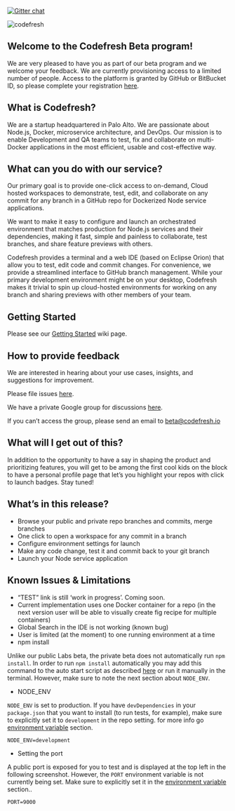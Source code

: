 [![Gitter chat](https://badges.gitter.im/codefresh-io/beta.png)](https://gitter.im/codefresh-io/beta "Gitter chat")

![codefresh](https://dl.dropboxusercontent.com/u/7079908/public_images/codefresh_logo_web.png)

## Welcome to the Codefresh Beta program!

We are very pleased to have you as part of our beta program and we welcome your feedback. We are currently provisioning access to a limited number of people. Access to the platform is granted by GitHub or BitBucket ID, so please complete your registration [here](http://goo.gl/forms/8a5OkR3Ye0).

## What is Codefresh?

We are a startup headquartered in Palo Alto. We are passionate about Node.js, Docker, microservice architecture, and DevOps. Our mission is to enable Development and QA teams to test, fix and collaborate on multi-Docker applications in the most efficient, usable and cost-effective way.

## What can you do with our service?

Our primary goal is to provide one-click access to on-demand, Cloud hosted workspaces to demonstrate, test, edit, and collaborate on any commit for any branch in a GitHub repo for Dockerized Node service applications.

We want to make it easy to configure and launch an orchestrated environment that matches production for Node.js services and their dependencies, making it fast, simple and painless to collaborate, test branches, and share feature previews with others.

Codefresh provides a terminal and a web IDE (based on Eclipse Orion) that allow you to test, edit code and commit changes. For convenience, we provide a streamlined interface to GitHub branch management. While your primary development environment might be on your desktop, Codefresh makes it trivial to spin up cloud-hosted environments for working on any branch and sharing previews with other members of your team.

## Getting Started

Please see our [Getting Started](https://github.com/codefresh-io/beta/wiki/Getting-Started) wiki page.

## How to provide feedback

We are interested in hearing about your use cases, insights, and suggestions for improvement.

Please file issues [here](https://github.com/codefresh-io/beta/issues).

We have a private Google group for discussions [here](https://groups.google.com/forum/#!forum/codefresh-private-beta).

If you can’t access the group, please send an email to beta@codefresh.io

## What will I get out of this?

In addition to the opportunity to have a say in shaping the product and prioritizing features, you will get to be among the first cool kids on the block to have a personal profile page that let’s you highlight your repos with click to launch badges. Stay tuned!

## What’s in this release?

 * Browse your public and private repo branches and commits, merge branches
 * One click to open a workspace for any commit in a branch
 * Configure environment settings for launch
 * Make any code change, test it and commit back to your git branch
 * Launch your Node service application

## Known Issues & Limitations

 * “TEST” link is still ‘work in progress’. Coming soon. 
 * Current implementation uses one Docker container for a repo (in the next version user will be able to visually create fig recipe for multiple containers) 
 * Global Search in the IDE is not working (known bug)
 * User is limited (at the moment) to one running environment at a time
 * npm install

Unlike our public Labs beta, the private beta does not automatically run `npm install`. In order to run `npm install` automatically you may add this command to the auto start script as described [here](https://github.com/codefresh-io/beta/wiki/Getting-Started#setting-up-auto-start-script) or run it manually in the terminal. However, make sure to note the next section about `NODE_ENV`.

 * NODE_ENV

`NODE_ENV` is set to production. If you have `devDependencies` in your `package.json` that you want to install (to run tests, for example), make sure to explicitly set it to `development` in the repo setting. for more info go [environment variable](https://github.com/codefresh-io/beta/wiki/Getting-Started#environment-variables) section.

    NODE_ENV=development

* Setting the port

A public port is exposed for you to test and is displayed at the top left in the following screenshot. However, the `PORT` environment variable is not currently being set. Make sure to explicitly set it in the [environment variable](https://github.com/codefresh-io/beta/wiki/Getting-Started#environment-variables) section..

    PORT=9000




